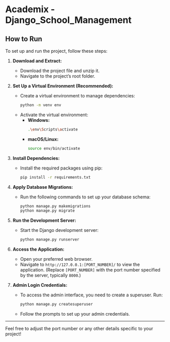 # Academix - Django_School_Management


## How to Run 

To set up and run the project, follow these steps:

1. **Download and Extract:**
   - Download the project file and unzip it.
   - Navigate to the project’s root folder.

2. **Set Up a Virtual Environment (Recommended):**
   - Create a virtual environment to manage dependencies:
     ```bash
     python -m venv env
     ```
   - Activate the virtual environment:
     - **Windows:**
       ```bash
       .\env\Scripts\activate
       ```
     - **macOS/Linux:**
       ```bash
       source env/bin/activate
       ```

3. **Install Dependencies:**
   - Install the required packages using pip:
     ```bash
     pip install -r requirements.txt
     ```

4. **Apply Database Migrations:**
   - Run the following commands to set up your database schema:
     ```bash
     python manage.py makemigrations
     python manage.py migrate
     ```

5. **Run the Development Server:**
   - Start the Django development server:
     ```bash
     python manage.py runserver
     ```

6. **Access the Application:**
   - Open your preferred web browser.
   - Navigate to `http://127.0.0.1:[PORT_NUMBER]/` to view the application. (Replace `[PORT_NUMBER]` with the port number specified by the server, typically `8000`.)

7. **Admin Login Credentials:**
   - To access the admin interface, you need to create a superuser. Run:
     ```bash
     python manage.py createsuperuser
     ```
   - Follow the prompts to set up your admin credentials.

---

Feel free to adjust the port number or any other details specific to your project!
